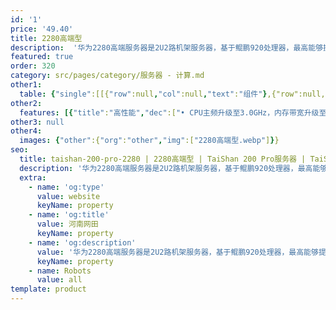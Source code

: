```yaml
---
id: '1'
price: '49.40'
title: 2280高端型
description:  '华为2280高端服务器是2U2路机架服务器，基于鲲鹏920处理器，最高能够提供128核、3.0GHz主频的计算能力和最多16个NVMe SSD硬盘。2280高端服务器具有强大的计算性能、创新的RAS特性、权威的安全可信认证，适合为企业各类业务提供澎湃的高可靠算力。'
featured: true
order: 320
category: src/pages/category/服务器 - 计算.md
other1: 
  table: {"single":[[{"row":null,"col":null,"text":"组件"},{"row":null,"col":null,"text":"规格"}],[{"row":null,"col":null,"text":"形态"},{"row":null,"col":null,"text":"2U机架服务器"}],[{"row":null,"col":null,"text":"处理器型号"},{"row":null,"col":null,"text":"2个鲲鹏920处理器（型号：7265，64核，3.0GHz主频； 型号：5255，48核，3.0GHz主频；型号：5225，32核，3.0GHz主频）"}],[{"row":null,"col":null,"text":"内存插槽"},{"row":null,"col":null,"text":"32个DDR4-3200 DIMM插槽"}],[{"row":null,"col":null,"text":"本地存储"},{"row":null,"col":null,"text":"最多16个3.5英寸或27个2.5英寸SAS/SATA HDD硬盘、SAS/SATA SSD硬盘或16个2.5英寸NVMe SSD硬盘"}],[{"row":null,"col":null,"text":"RAID支持"},{"row":null,"col":null,"text":"支持RAID 0, 1, 5, 6, 10, 50, 60\n支持超级电容掉电保护"}],[{"row":null,"col":null,"text":"板载网络"},{"row":null,"col":null,"text":"2个板载网络插卡，支持4*10GE光口或者2*25GE光口或4*25GE光口\n"}],[{"row":null,"col":null,"text":"PCIe扩展"},{"row":null,"col":null,"text":"最多8个PCIe 4.0 x8或者最多3个PCIe 4.0 x16和2个PCIe 4.0 x8"}],[{"row":null,"col":null,"text":"电源"},{"row":null,"col":null,"text":"2个热插拔900W/2000W交流电源模块，支持1+1冗余"}],[{"row":null,"col":null,"text":"供电"},{"row":null,"col":null,"text":"支持100~240V AC，240V DC"}],[{"row":null,"col":null,"text":"风扇"},{"row":null,"col":null,"text":"支持4个热拔插风扇模组，支持N+1冗余"}],[{"row":null,"col":null,"text":"温度"},{"row":null,"col":null,"text":"5℃～35℃"}],[{"row":null,"col":null,"text":"尺寸(宽x深x高)"},{"row":null,"col":null,"text":"447 mm*790 mm*86.1 mm"}]]}
other2:
  features: [{"title":"高性能","dec":["• CPU主频升级至3.0GHz，内存带宽升级至32个3200MT/s，整机性能提升13%\n• 240w+ tpmc OLTP数据库性能，领先业界水平2倍"]},{"title":"高可靠","dec":["• 支持CPU故障核在线隔离和内存故障自愈\n• 支持芯片/BIOS/OS和数据库全栈协同，实现数据库业务修复率提升"]},{"title":"高安全","dec":["• 芯片安全：鲲鹏处理器获得国密芯片一级证书\n• 软件安全：iBMC管理软件获得CC EAL2+级别认证\n• 整机安全：获得绿色计算服务器可信赖最高级评价"]}]
other3: null
other4:
  images: {"other":{"org":"other","img":["2280高端型.webp"]}}
seo:
  title: taishan-200-pro-2280 | 2280高端型 | TaiShan 200 Pro服务器 | TaiShan服务器 | 服务器 - 计算 | 数据中心
  description: '华为2280高端服务器是2U2路机架服务器，基于鲲鹏920处理器，最高能够提供128核、3.0GHz主频的计算能力和最多16个NVMe SSD硬盘。2280高端服务器具有强大的计算性能、创新的RAS特性、权威的安全可信认证，适合为企业各类业务提供澎湃的高可靠算力。'
  extra:
    - name: 'og:type'
      value: website
      keyName: property
    - name: 'og:title'
      value: 河南网田
      keyName: property
    - name: 'og:description'
      value: '华为2280高端服务器是2U2路机架服务器，基于鲲鹏920处理器，最高能够提供128核、3.0GHz主频的计算能力和最多16个NVMe SSD硬盘。2280高端服务器具有强大的计算性能、创新的RAS特性、权威的安全可信认证，适合为企业各类业务提供澎湃的高可靠算力。'
      keyName: property
    - name: Robots
      value: all
template: product
---
```

